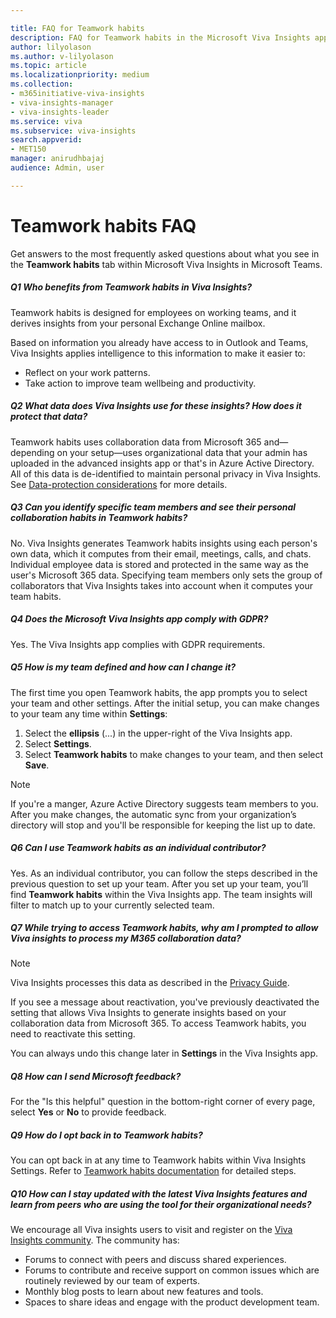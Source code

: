 ```yaml
---

title: FAQ for Teamwork habits
description: FAQ for Teamwork habits in the Microsoft Viva Insights app.
author: lilyolason
ms.author: v-lilyolason
ms.topic: article
ms.localizationpriority: medium 
ms.collection: 
- m365initiative-viva-insights 
- viva-insights-manager
- viva-insights-leader
ms.service: viva 
ms.subservice: viva-insights 
search.appverid: 
- MET150 
manager: anirudhbajaj
audience: Admin, user

---
```


# Teamwork habits FAQ

Get answers to the most frequently asked questions about what you see in the **Teamwork habits** tab within Microsoft Viva Insights in Microsoft Teams.

##### Q1 Who benefits from Teamwork habits in Viva Insights?

Teamwork habits is designed for employees on working teams, and it derives insights from your personal Exchange Online mailbox.

Based on information you already have access to in Outlook and Teams, Viva Insights applies intelligence to this information to make it easier to:
 
* Reflect on your work patterns.
* Take action to improve team wellbeing and productivity.

##### Q2 What data does Viva Insights use for these insights? How does it protect that data?

Teamwork habits uses collaboration data from Microsoft 365 and—depending on your setup—uses organizational data that your admin has uploaded in the advanced insights app or that's in Azure Active Directory. All of this data is de-identified to maintain personal privacy in Viva Insights. See [Data-protection considerations](../advanced/privacy/privacy.md#data-protection-considerations) for more details.

##### Q3 Can you identify specific team members and see their personal collaboration habits in Teamwork habits?

No. Viva Insights generates Teamwork habits insights using each person's own data, which it computes from their email, meetings, calls, and chats. Individual employee data is stored and protected in the same way as the user's Microsoft 365 data. Specifying team members only sets the group of collaborators that Viva Insights takes into account when it computes your team habits.

##### Q4 Does the Microsoft Viva Insights app comply with GDPR?

Yes. The Viva Insights app complies with GDPR requirements.

##### Q5 How is my team defined and how can I change it?

The first time you open Teamwork habits, the app prompts you to select your team and other settings. After the initial setup, you can make changes to your team any time within **Settings**:

1. Select the **ellipsis** (...) in the upper-right of the Viva Insights app.
2. Select **Settings**.
3. Select **Teamwork habits** to make changes to your team, and then select **Save**.

>[!Note]
>If you're a manger, Azure Active Directory suggests team members to you. After you make changes, the automatic sync from your organization’s directory will stop and you'll be responsible for keeping the list up to date.

##### Q6 Can I use Teamwork habits as an individual contributor?

Yes. As an individual contributor, you can follow the steps described in the previous question to set up your team. After you set up your team, you’ll find **Teamwork habits** within the Viva Insights app. The team insights will filter to match up to your currently selected team. 

##### Q7 While trying to access Teamwork habits, why am I prompted to allow Viva insights to process my M365 collaboration data?

>[!Note]
>Viva Insights processes this data as described in the [Privacy Guide](/viva/insights/personal/overview/privacy-guide-users).

If you see a message about reactivation, you've previously deactivated the setting that allows Viva Insights to generate insights based on your collaboration data from Microsoft 365. To access Teamwork habits, you need to reactivate this setting.

You can always undo this change later in **Settings** in the Viva Insights app.

##### Q8 How can I send Microsoft feedback?

For the "Is this helpful" question in the bottom-right corner of every page, select **Yes** or **No** to provide feedback. 

##### Q9 How do I opt back in to Teamwork habits?

You can opt back in at any time to Teamwork habits within Viva Insights Settings. Refer to [Teamwork habits documentation](teamwork-habits.md#disable-or-enable-teamwork-habits) for detailed steps.

##### Q10 How can I stay updated with the latest Viva Insights features and learn from peers who are using the tool for their organizational needs?

We encourage all Viva insights users to visit and register on the [Viva Insights community](https://community.vivainsights.microsoft.com/t5/Viva-Insights-blogs/bg-p/viva-insights-blog). The community has:

* Forums to connect with peers and discuss shared experiences.
* Forums to contribute and receive support on common issues which are routinely reviewed by our team of experts.
* Monthly blog posts to learn about new features and tools.
* Spaces to share ideas and engage with the product development team.
